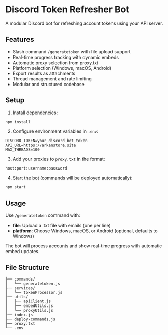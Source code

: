 # Discord Token Refresher Bot

A modular Discord bot for refreshing account tokens using your API server.

## Features

- Slash command `/generatetoken` with file upload support
- Real-time progress tracking with dynamic embeds
- Automatic proxy selection from proxy.txt
- Platform selection (Windows, macOS, Android)
- Export results as attachments
- Thread management and rate limiting
- Modular and structured codebase

## Setup

1. Install dependencies:
```bash
npm install
```

2. Configure environment variables in `.env`:
```
DISCORD_TOKEN=your_discord_bot_token
API_URL=https://arkanstore.site
MAX_THREADS=100
```

3. Add your proxies to `proxy.txt` in the format:
```
host:port:username:password
```

4. Start the bot (commands will be deployed automatically):
```bash
npm start
```

## Usage

Use `/generatetoken` command with:
- **file**: Upload a .txt file with emails (one per line)
- **platform**: Choose Windows, macOS, or Android (optional, defaults to Windows)

The bot will process accounts and show real-time progress with automatic embed updates.

## File Structure

```
├── commands/
│   └── generatetoken.js
├── services/
│   └── tokenProcessor.js
├── utils/
│   ├── apiClient.js
│   ├── embedUtils.js
│   └── proxyUtils.js
├── index.js
├── deploy-commands.js
├── proxy.txt
└── .env
```